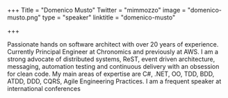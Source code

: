 +++
Title = "Domenico Musto"
Twitter = "mimmozzo"
image = "domenico-musto.png"
type = "speaker"
linktitle = "domenico-musto"

+++

Passionate hands on software architect with over 20 years of experience. Currently Principal Engineer at Chronomics and previously at AWS. I am a strong advocate of distributed systems, ReST, event driven architecture, messaging, automation testing and continuous delivery with an obsession for clean code.
My main areas of expertise are C#, .NET, OO, TDD, BDD, ATDD, DDD, CQRS, Agile Engineering Practices. I am a frequent speaker at international conferences